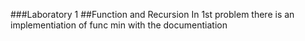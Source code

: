 ###Laboratory 1
##Function and Recursion
In 1st problem there is an implementiation of func min with the documentiation 
